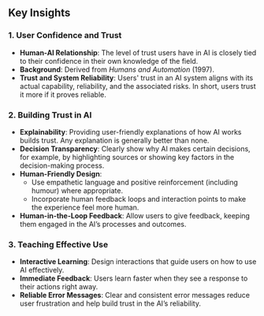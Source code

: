 
## Key Insights

### 1. User Confidence and Trust
- **Human-AI Relationship**: The level of trust users have in AI is closely tied to their confidence in their own knowledge of the field.
- **Background**: Derived from *Humans and Automation* (1997).
- **Trust and System Reliability**: Users' trust in an AI system aligns with its actual capability, reliability, and the associated risks. In short, users trust it more if it proves reliable.

### 2. Building Trust in AI
- **Explainability**: Providing user-friendly explanations of how AI works builds trust. Any explanation is generally better than none.
- **Decision Transparency**: Clearly show why AI makes certain decisions, for example, by highlighting sources or showing key factors in the decision-making process.
- **Human-Friendly Design**:
  - Use empathetic language and positive reinforcement (including humour) where appropriate.
  - Incorporate human feedback loops and interaction points to make the experience feel more human.
- **Human-in-the-Loop Feedback**: Allow users to give feedback, keeping them engaged in the AI’s processes and outcomes.

### 3. Teaching Effective Use
- **Interactive Learning**: Design interactions that guide users on how to use AI effectively.
- **Immediate Feedback**: Users learn faster when they see a response to their actions right away.
- **Reliable Error Messages**: Clear and consistent error messages reduce user frustration and help build trust in the AI’s reliability.